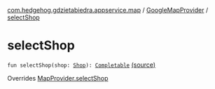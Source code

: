 [com.hedgehog.gdzietabiedra.appservice.map](../index.md) / [GoogleMapProvider](index.md) / [selectShop](./select-shop.md)

# selectShop

`fun selectShop(shop: `[`Shop`](../../com.hedgehog.gdzietabiedra.domain/-shop/index.md)`): `[`Completable`](http://reactivex.io/RxJava/javadoc/io/reactivex/Completable.html) [(source)](https://github.com/asvid/GdzieTaBiedra/tree/master/app/src/main/java/com/hedgehog/gdzietabiedra/appservice/map/GoogleMapProvider.kt#L132)

Overrides [MapProvider.selectShop](../-map-provider/select-shop.md)

